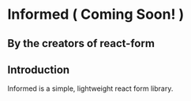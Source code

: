 # Informed ( Coming Soon! )

## By the creators of react-form

## Introduction

Informed is a simple, lightweight react form library.
